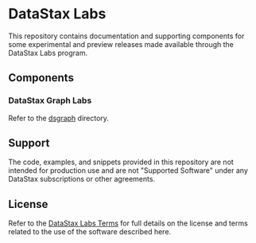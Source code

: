 # DataStax Labs

This repository contains documentation and supporting components for some
experimental and preview releases made available through the DataStax Labs
program.

## Components

### DataStax Graph Labs

Refer to the [dsgraph](./dsgraph) directory.

## Support

The code, examples, and snippets provided in this repository are not intended
for production use and are not "Supported Software" under any DataStax
subscriptions or other agreements.

## License

Refer to the [DataStax Labs Terms][1] for full details on the license and terms
related to the use of the software described here.

[1]: https://www.datastax.com/terms/datastax-labs-terms
